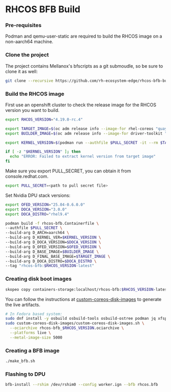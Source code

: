 # RHCOS BFB Build

### Pre-requisites
Podman and qemu-user-static are required to build the RHCOS image on a non-aarch64 machine.


### Clone the project
The project contains Mellanox's bfscripts as a git submoudle, so be sure to clone it as well:
```bash
git clone --recursive https://github.com/rh-ecosystem-edge/rhcos-bfb-builder.git
```

### Build the RHCOS image
First use an openshift cluster to check the release image for the RHCOS version you want to build.
```bash
export RHCOS_VERSION="4.19.0-rc.4"

export TARGET_IMAGE=$(oc adm release info --image-for rhel-coreos "quay.io/openshift-release-dev/ocp-release:"$RHCOS_VERSION"-aarch64")
export BUILDER_IMAGE=$(oc adm release info --image-for driver-toolkit "quay.io/openshift-release-dev/ocp-release:"$RHCOS_VERSION"-aarch64")

export KERNEL_VERSION=$(podman run --authfile $PULL_SECRET -it --rm $TARGET_IMAGE ls /usr/lib/modules | strings)

if [ -z "$KERNEL_VERSION" ]; then
  echo "ERROR: Failed to extract kernel version from target image"
fi
```

Make sure you export PULL_SECRET, you can obtain it from console.redhat.com.
```bash
export PULL_SECRET=<path to pull secret file>
```

Set Nvidia DPU stack versions:
```bash
export OFED_VERSION="25.04-0.6.0.0"
export DOCA_VERSION="3.0.0"
export DOCA_DISTRO="rhel9.4"
```

```bash
podman build -f rhcos-bfb.Containerfile \
--authfile $PULL_SECRET \
--build-arg D_ARCH=aarch64 \
--build-arg D_KERNEL_VER=$KERNEL_VERSION \
--build-arg D_DOCA_VERSION=$DOCA_VERSION \
--build-arg D_OFED_VERSION=$OFED_VERSION \
--build-arg D_BASE_IMAGE=$BUILDER_IMAGE \
--build-arg D_FINAL_BASE_IMAGE=$TARGET_IMAGE \
--build-arg D_DOCA_DISTRO=$DOCA_DISTRO \
--tag "rhcos-bfb:$RHCOS_VERSION-latest"
```

### Creating disk boot images
```bash
skopeo copy containers-storage:localhost/rhcos-bfb:$RHCOS_VERSION-latest oci-archive:rhcos-bfb_$RHCOS_VERSION.ociarchive
```

You can follow the instructions at [custom-coreos-disk-images](/custom-coreos-disk-images/README.md) to generate the live artifacts.
```bash
# In Fedora based system:
sudo dnf install -y osbuild osbuild-tools osbuild-ostree podman jq xfsprogs
sudo custom-coreos-disk-images/custom-coreos-disk-images.sh \
  --ociarchive rhcos-bfb_$RHCOS_VERSION.ociarchive \
  --platforms live \
  --metal-image-size 5000
```

### Creating a BFB image
```bash
./make_bfb.sh
```

### Flashing to DPU
```bash
bfb-install --rshim /dev/rshim0 --config worker.ign --bfb rhcos.bfb
```
